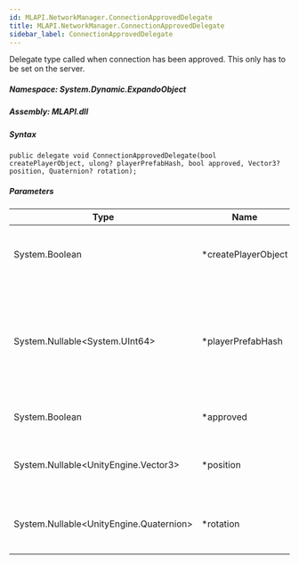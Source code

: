 ```yaml
---  
id: MLAPI.NetworkManager.ConnectionApprovedDelegate  
title: MLAPI.NetworkManager.ConnectionApprovedDelegate
sidebar_label: ConnectionApprovedDelegate
---
```


<div class="markdown level0 summary">

Delegate type called when connection has been approved. This only has to
be set on the server.

</div>

<div class="markdown level0 conceptual">

</div>

##### **Namespace**: System.Dynamic.ExpandoObject

##### **Assembly**: MLAPI.dll

##### Syntax

    public delegate void ConnectionApprovedDelegate(bool createPlayerObject, ulong? playerPrefabHash, bool approved, Vector3? position, Quaternion? rotation);

##### Parameters

| Type                                          | Name                 | Description                                                                                                                                            |
|-----------------------------------------------|----------------------|--------------------------------------------------------------------------------------------------------------------------------------------------------|
| System.Boolean                                | \*createPlayerObject | If true, a player object will be created. Otherwise the client will have no object.                                                                    |
| System.Nullable&lt;System.UInt64&gt;          | \*playerPrefabHash   | The prefabHash to use for the client. If createPlayerObject is false, this is ignored. If playerPrefabHash is null, the default player prefab is used. |
| System.Boolean                                | \*approved           | Whether or not the client was approved                                                                                                                 |
| System.Nullable&lt;UnityEngine.Vector3&gt;    | \*position           | The position to spawn the client at. If null, the prefab position is used.                                                                             |
| System.Nullable&lt;UnityEngine.Quaternion&gt; | \*rotation           | The rotation to spawn the client with. If null, the prefab position is used.                                                                           |
